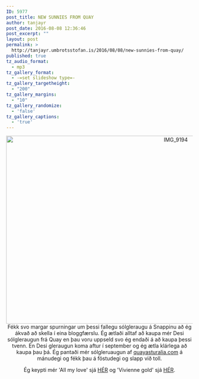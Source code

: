 ```yaml
---
ID: 5977
post_title: NEW SUNNIES FROM QUAY
author: tanjayr
post_date: 2016-08-08 12:36:46
post_excerpt: ""
layout: post
permalink: >
  http://tanjayr.umbrotsstofan.is/2016/08/08/new-sunnies-from-quay/
published: true
tz_audio_format:
  - mp3
tz_gallery_format:
  - -=set slideshow type=-
tz_gallery_targetheight:
  - "200"
tz_gallery_margins:
  - "10"
tz_gallery_randomize:
  - 'false'
tz_gallery_captions:
  - 'true'
---
```

<p style="text-align: center;"><img class="aligncenter size-large wp-image-5979" src="http://www.tanjayr.com/wp-content/uploads/2016/08/IMG_9194-1024x576.jpg" alt="IMG_9194" width="900" height="506" />Fékk svo margar spurningar um þessi fallegu sólgleraugu á Snappinu að ég ákvað að skella í eina bloggfærslu. Ég ætlaði alltaf að kaupa mér Desi sólgleraugun frá Quay en þau voru uppseld svo ég endaði á að kaupa þessi tvenn. En Desi gleraugun koma aftur í september og ég ætla klárlega að kaupa þau þá. Ég pantaði mér sólgleruaugun af <a href="http://quayaustralia.com" target="_blank">quayasturalia.com</a> á mánudegi og fékk þau á föstudegi og slapp við toll.</p>
<p style="text-align: center;">Ég keypti mér 'All my love' sjá <a href="http://www.quayaustralia.com/collections/all/products/all-my-love" target="_blank">HÉR</a> og 'Vivienne gold' sjá <a href="http://www.quayaustralia.com/collections/all/products/vivienne-gold" target="_blank">HÉR</a>.</p>